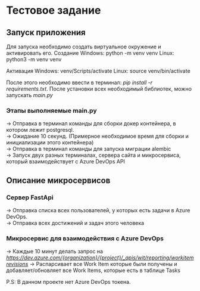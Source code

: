 # Тестовое задание

## Запуск приложения

Для запуска необходимо создать виртуальное окружение и активировать его.
Создание 
Windows: python -m venv venv
Linux: python3 -m venv venv

Активация
Windows: venv/Scripts/activate
Linux: source venv/bin/activate

После этого необходимо ввести в терминал: *pip install -r requirements.txt*.
После установки всех необходимый библиотек, можно запускать *main.py*

### Этапы выполняемые main.py
-> Отправка в терминал команды для сборки докер контейнера, в котором лежит postgresql.<br>
-> Ожидание 10 секунд. (Примерное необходимое время для сборки и инициализации этого контейнера)<br>
-> Отправка в терминал команды для запуска миграции alembic<br>
-> Запуск двух разных терминалах, сервера сайта и микросервиса, который взаимодействует с Azure DevOps API<br>

## Описание микросервисов

### Сервер FastApi

-> Отправка списка всех пользователей, у которых есть задачи в Azure DevOps. <br>
-> Отправка всех достижений и задач этого человека <br>

### Микросервис для взаимодействия с Azure DevOps

-> Каждые 10 минут делать запрос на *https://dev.azure.com/{organization}/{project}/_apis/wit/reporting/workitemrevisions*
-> Распарсивает все Work Item которые были получены и добавляет/обновляет все Work Items, которые есть в таблице Tasks

P.S: В данном проекте нет Azure DevOps токена.
